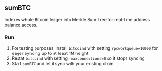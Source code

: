 ## sumBTC

Indexes whole Bitcoin ledger into Merkle Sum Tree for real-time address balance access.

### Run 

1. For testing purposes, install `bitcoind` with setting `rpcworkqueue=10000` for eager syncing up to at least 1M height
2. Restat `bitcoind` with setting `-maxconnections=0` so it stops syncing
3. Start `sumBTC` and let it sync with your existing chain